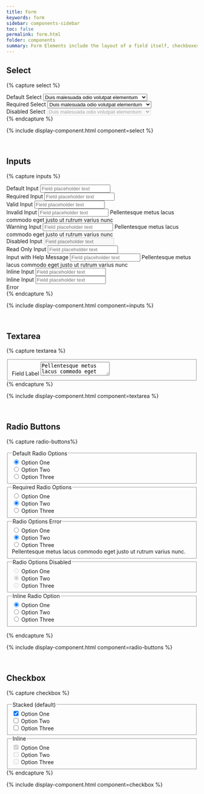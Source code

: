 ```yaml
---
title: Form
keywords: form
sidebar: components-sidebar
toc: false
permalink: form.html
folder: components
summary: Form Elements include the layout of a field itself, checkboxes, radio buttons and states of a field. Use these components along with inline help and error state treatements for any form design.
---
```


## Select

{% capture select %}
<div class="tn-form__group">
    <div class="tn-form__item">
        <label class="tn-form__label" for="select-1">Default Select</label>
        <select class="tn-form__control" id="select-1" name="">
            <option value="1">Duis malesuada odio volutpat elementum</option>
            <option value="2">Suspendisse ante ligula</option>
            <option value="3">Sed bibendum sapien at posuere interdum</option>
        </select>
    </div>
</div>

<div class="tn-form__group">
    <div class="tn-form__item">
        <label class="tn-form__label is-required" for="select-2">Required Select</label>
        <select class="tn-form__control" id="select-2" name="">
            <option value="1">Duis malesuada odio volutpat elementum</option>
            <option value="2">Suspendisse ante ligula</option>
            <option value="3">Sed bibendum sapien at posuere interdum</option>
        </select>
    </div>
</div>

<div class="tn-form__group">
    <div class="tn-form__item">
        <label class="tn-form__label" for="select-2">Disabled Select</label>
        <select class="tn-form__control" id="select-2" name="" disabled>
            <option value="1">Duis malesuada odio volutpat elementum</option>
            <option value="2">Suspendisse ante ligula</option>
            <option value="3">Sed bibendum sapien at posuere interdum</option>
        </select>
    </div>
</div>
{% endcapture %}

{% include display-component.html component=select %}

<br>

## Inputs

{% capture inputs %}
<div class="tn-form__group">
    <div class="tn-form__item">
        <label class="tn-form__label" for="input-1">Default Input</label>
        <input class="tn-form__control" type="text" id="input-1" name="" value="" placeholder="Field placeholder text">
    </div>
</div>

<div class="tn-form__group">
    <div class="tn-form__item">
        <label class="tn-form__label is-required" for="input-2">Required Input</label>
        <input class="tn-form__control" type="text" id="input-2" name="" value="" placeholder="Field placeholder text">
    </div>
</div>

<div class="tn-form__group">
    <div class="tn-form__item">
        <label class="tn-form__label" for="input-3">Valid Input</label>
        <input class="tn-form__control is-valid" type="text" id="input-3" name="" value="" placeholder="Field placeholder text">
    </div>
</div>

<div class="tn-form__group">
    <div class="tn-form__item">
        <label class="tn-form__label" for="input-4">Invalid Input</label>
        <input class="tn-form__control is-invalid" type="text" id="input-4" name="" value="" placeholder="Field placeholder text">
        <span class="tn-form__message tn-form__message--error">
            Pellentesque metus lacus commodo eget justo ut rutrum varius nunc
        </span>
    </div>
</div>

<div class="tn-form__group">
    <div class="tn-form__item">
        <label class="tn-form__label" for="input-5">Warning Input</label>
        <input class="tn-form__control is-warning" type="text" id="input-5" name="" value="" placeholder="Field placeholder text">
        <span class="tn-form__message tn-form__message--warning">
            Pellentesque metus lacus commodo eget justo ut rutrum varius nunc
        </span>
    </div>
</div>

<div class="tn-form__group">
    <div class="tn-form__item">
        <label class="tn-form__label" for="input-6">Disabled Input</label>
        <input class="tn-form__control" type="text" id="input-6" name="" value="" placeholder="Field placeholder text" disabled>
    </div>
</div>

<div class="tn-form__group">
    <div class="tn-form__item">
        <label class="tn-form__label" for="input-7">Read Only Input</label>
        <input class="tn-form__control" type="text" id="input-7" name="" value="" placeholder="Field placeholder text" readonly>
    </div>
</div>

<div class="tn-form__group">
    <div class="tn-form__item">
        <label class="tn-form__label" for="input-4">Input with Help Message</label>
        <input class="tn-form__control" type="text" id="input-4" name="" value="" placeholder="Field placeholder text">
        <span class="tn-form__message tn-form__message--help">
            Pellentesque metus lacus commodo eget justo ut rutrum varius nunc
        </span>
    </div>
</div>

<div class="tn-form__group">
    <div class="tn-form__item tn-form__item--inline">
        <label class="tn-form__label" for="input-8">Inline Input</label>
        <input class="tn-form__control" type="text" id="input-8" name="" value="" placeholder="Field placeholder text">
    </div>
    <div class="tn-form__item tn-form__item--inline">
        <label class="tn-form__label" for="input-9">Inline Input</label>
        <input class="tn-form__control" type="text" id="input-9" name="" value="" placeholder="Field placeholder text">
    </div>
    <div class="tn-form__message  tn-form__message--error">
        Error
    </div>
</div>
{% endcapture %}

{% include display-component.html component=inputs %}

<br>

## Textarea

{% capture textarea %}
<fieldset class="tn-form__group">
    <div class="tn-form__item">
        <label class="tn-form__label" for="textarea-1">Field Label</label>
        <textarea class="tn-form__control" id="textarea-1" name="" >Pellentesque metus lacus commodo eget justo ut rutrum varius nunc. Sed non rhoncus risus. Morbi sodales gravida pulvinar. Duis malesuada odio volutpat elementum vulputate massa magna scelerisque ante et accumsan tellus nunc in sem.</textarea>
    </div>
</fieldset>
{% endcapture %}

{% include display-component.html component=textarea %}

<br>

## Radio Buttons

{% capture radio-buttons%}
<fieldset class="tn-form__group">
    <legend class="tn-form__legend">Default Radio Options</legend>
    <div class="tn-form__item tn-form__item--check">
        <input class="tn-form__control" type="radio" id="radio-1" name="radio-name-1" value="" checked>
        <label class="tn-form__label" for="radio-1">Option One</label>
    </div>
    <div class="tn-form__item tn-form__item--check">
        <input class="tn-form__control" type="radio" id="radio-2" name="radio-name-1" value="">
        <label class="tn-form__label" for="radio-2">Option Two</label>
    </div>
    <div class="tn-form__item tn-form__item--check">
        <input class="tn-form__control" type="radio" id="radio-3" name="radio-name-1" value="">
        <label class="tn-form__label" for="radio-3">Option Three</label>
    </div>
</fieldset>

<fieldset class="tn-form__group">
    <legend class="tn-form__legend is-required">Required Radio Options</legend>
    <div class="tn-form__item tn-form__item--check">
        <input class="tn-form__control" type="radio" id="radio-4" name="radio-name-2" value="">
        <label class="tn-form__label" for="radio-4">Option One</label>
    </div>
    <div class="tn-form__item tn-form__item--check">
        <input class="tn-form__control" type="radio" id="radio-5" name="radio-name-2" value="" checked>
        <label class="tn-form__label" for="radio-5">Option Two</label>
    </div>
    <div class="tn-form__item tn-form__item--check">
        <input class="tn-form__control" type="radio" id="radio-5" name="radio-name-2" value="">
        <label class="tn-form__label" for="radio-5">Option Three</label>
    </div>
</fieldset>

<fieldset class="tn-form__group">
    <legend class="tn-form__legend">Radio Options Error</legend>
    <div class="tn-form__item tn-form__item--check">
        <input class="tn-form__control" type="radio" id="radio-7" name="radio-name-3" value="">
        <label class="tn-form__label" for="radio-7">Option One</label>
    </div>
    <div class="tn-form__item tn-form__item--check">
        <input class="tn-form__control" type="radio" id="radio-8" name="radio-name-3" value="" checked>
        <label class="tn-form__label" for="radio-8">Option Two</label>
    </div>
    <div class="tn-form__item tn-form__item--check">
        <input class="tn-form__control" type="radio" id="radio-9" name="radio-name-3" value="">
        <label class="tn-form__label" for="radio-9">Option Three</label>
    </div>
    <div class="tn-form__message  tn-form__message--error">
        Pellentesque metus lacus commodo eget justo ut rutrum varius nunc.
    </div>
</fieldset>

<fieldset class="tn-form__group">
    <legend class="tn-form__legend">Radio Options Disabled</legend>
    <div class="tn-form__item tn-form__item--check">
        <input class="tn-form__control" type="radio" id="radio-10" name="radio-name-4" value="" disabled>
        <label class="tn-form__label" for="radio-10">Option One</label>
    </div>
    <div class="tn-form__item tn-form__item--check">
        <input class="tn-form__control" type="radio" id="radio-11" name="radio-name-4" value="" disabled checked>
        <label class="tn-form__label" for="radio-11">Option Two</label>
    </div>
    <div class="tn-form__item tn-form__item--check">
        <input class="tn-form__control" type="radio" id="radio-12" name="radio-name-4" value="" disabled>
        <label class="tn-form__label" for="radio-12">Option Three</label>
    </div>
</fieldset>

<fieldset class="tn-form__group">
    <legend class="tn-form__legend">Inline Radio Option</legend>
    <div class="tn-form__item tn-form__item--inline tn-form__item--check">
        <input class="tn-form__control" type="radio" id="radio-13" name="radio-name-5" value="" checked>
        <label class="tn-form__label" for="radio-13">Option One</label>
    </div>
    <div class="tn-form__item tn-form__item--inline tn-form__item--check">
        <input class="tn-form__control" type="radio" id="radio-14" name="radio-name-5" value="">
        <label class="tn-form__label" for="radio-14">Option Two</label>
    </div>
    <div class="tn-form__item tn-form__item--inline tn-form__item--check">
        <input class="tn-form__control" type="radio" id="radio-15" name="radio-name-5" value="">
        <label class="tn-form__label" for="radio-15">Option Three</label>
    </div>
</fieldset>

{% endcapture %}

{% include display-component.html component=radio-buttons %}

<br>

## Checkbox

{% capture checkbox %}    
<fieldset class="tn-form__group">
    <legend class="tn-form__legend">Stacked (default)</legend>
    <div class="tn-form__item tn-form__item--check">
        <input class="tn-form__control" type="checkbox" id="checkbox-1" name="checkbox-name-1" value="" checked>
        <label class="tn-form__label" for="checkbox-1">Option One</label>
    </div>
    <div class="tn-form__item tn-form__item--check">
        <input class="tn-form__control" type="checkbox" id="checkbox-2" name="checkbox-name-1" value="">
        <label class="tn-form__label" for="checkbox-2">Option Two</label>
    </div>
    <div class="tn-form__item tn-form__item--check">
        <input class="tn-form__control" type="checkbox" id="checkbox-3" name="checkbox-name-1" value="">
        <label class="tn-form__label" for="checkbox-3">Option Three</label>
    </div>
</fieldset>

<fieldset class="tn-form__group">
    <legend class="tn-form__legend">Inline</legend>
    <div class="tn-form__item tn-form__item--inline tn-form__item--check">
        <input class="tn-form__control" type="checkbox" id="checkbox-4" name="checkbox-name-2" value="" disabled checked>
        <label class="tn-form__label" for="checkbox-4">Option One</label>
    </div>
    <div class="tn-form__item tn-form__item--inline tn-form__item--check">
        <input class="tn-form__control" type="checkbox" id="checkbox-5" name="checkbox-name-2" value="" disabled>
        <label class="tn-form__label" for="checkbox-5">Option Two</label>
    </div>
    <div class="tn-form__item tn-form__item--inline tn-form__item--check">
        <input class="tn-form__control" type="checkbox" id="checkbox-6" name="checkbox-name-2" value="" disabled>
        <label class="tn-form__label" for="checkbox-6">Option Three</label>
    </div>
</fieldset>{% endcapture %}

{% include display-component.html component=checkbox %}

<br>
